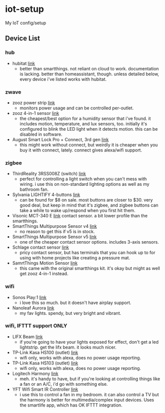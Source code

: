 # iot-setup
My IoT config/setup

## Device List

### hub
 - hubitat [link](https://amzn.to/2VvqGyo)
   - better than smartthings. not reliant on cloud to work. documentation is
     lacking. better than homeassistant, though. unless detailed below, every
     device i've listed works with hubitat.

### zwave
 - zooz power strip [link](https://amzn.to/2LCTXTd)
   - monitors power usage and can be controlled per-outlet.
 - zooz 4-in-1 sensor [link](https://amzn.to/2JAV5nu)
   - the cheapest/best option for a humidity sensor that i've found. it 
     includes motion, temperature, and lux sensors, too. initially it's
     configured to blink the LED light when it detects motion. this can
     be disabled in software.
 - August Smart Lock Pro + Connect, 3rd gen [link](https://amzn.to/2VuJDBc)
   - this might work without connect, but weirdly it is cheaper when you buy
     it with connect, lately. connect gives alexa/wifi support.

### zigbee
 - ThirdReality 3RSS008Z (switch) [link](https://amzn.to/2LFRbMT)
   - perfect for controlling a light switch when you can't mess with wiring.
     i use this on non-standard lighting options as well as my bathroom fan.
 - Sylvania LIGHTIFY 4-buttons [link](https://amzn.to/2Jx1i3W)
   - can be found for $8 on sale. most buttons are closer to $30. very good
     deal, but keep in mind that it's zigbee, and zigbee buttons can take a
     while to wake up/respond when you first hit them.
 - Visonic MCT-340 E [link](https://amzn.to/30e2oaU)
     contact sensor. a bit lower profile than the smartthings.
 - SmartThings Multipurpose Sensor v4 [link](https://amzn.to/2Jx0Na4)
   - no reason to get this if v5 is in stock.
 - SmartThings Multipurpose Sensor v5 [link](https://amzn.to/30e2cbG)
   - one of the cheaper contact sensor options. includes 3-axis sensors.
 - Schlage contact sensor [link](https://amzn.to/2VkDBy6)
   - pricy contact sensor, but has terminals that you can hook up to for using
     with home projects like creating a pressure mat.
 - SamrtThings Motion Sensor [link](https://amzn.to/2LEmKXA)
   - this came with the original smartthings kit. it's okay but might as well
     get zooz 4-in-1 instead.

### wifi
 - Sonos Play:1 [link](https://amzn.to/2Yn5fMP)
   - i love this so much. but it doesn't have airplay support.
 - Nanoleaf Aurora [link](https://amzn.to/2JvifMe)
   - my fav lights. spendy, but very bright and vibrant.

### wifi, IFTTT support ONLY
 - LIFX Beam [link](https://amzn.to/2LNLNqW)
   - if you're going to have your lights exposed for effect, don't get a
     led lightstrip. get the lifx beam. it looks much nicer.
 - TP-Link Kasa HS100 (outlet) [link](https://amzn.to/2VuXgjG)
   - wifi only, works with alexa, does no power usage reporting.
 - TP-Link Kasa HS103 (outlet) [link](https://amzn.to/30dOiWW)
   - wifi only, works with alexa, does no power usage reporting.
 - Logitech Harmony [link](https://amzn.to/2JzoUox)
   - meh. it's handy to have, but if you're looking at controlling things
     like a fan or an A/C, i'd go with something else.
 - YFT Wifi Smart IR Controller [link](https://amzn.to/2Vmy1Lr)
   - i use this to control a fan in my bedroom. it can also control a TV but
     the harmony is better for multimedia/complex input devices. Uses the
	 smartlife app, which has OK IFTTT integration.